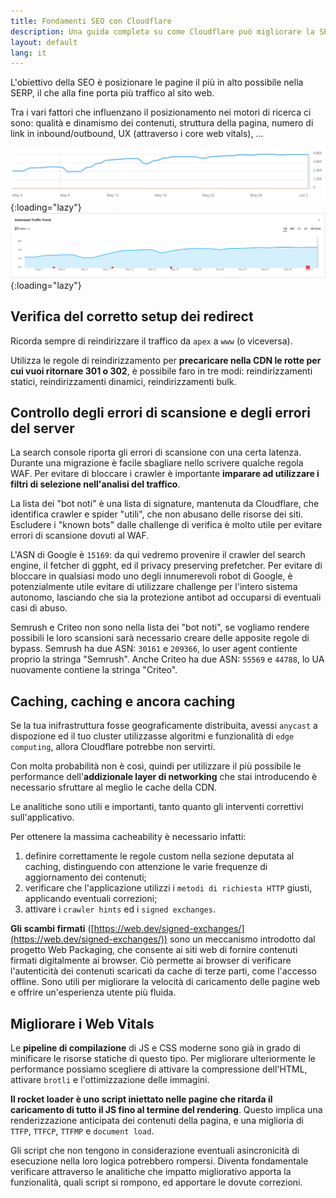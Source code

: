 ```yaml
---
title: Fondamenti SEO con Cloudflare
description: Una guida completa su come Cloudflare può migliorare la SEO del tuo sito web
layout: default
lang: it
---
```


L'obiettivo della SEO è posizionare le pagine il più in alto possibile nella SERP, il che alla fine porta più traffico al sito web.

Tra i vari fattori che influenzano il posizionamento nei motori di ricerca ci sono: qualità e dinamismo dei contenuti, struttura della pagina, numero di link in inbound/outbound, UX (attraverso i core web vitals), ...

![2023-06-04-Introduction](/images/2023-06-04-Introduction.png){:loading="lazy"}
![2023-06-04-Estimated-Traffic](/images/2023-06-04-Estimated-Traffic.png){:loading="lazy"}

## Verifica del corretto setup dei redirect

Ricorda sempre di reindirizzare il traffico da `apex` a `www` (o viceversa).

Utilizza le regole di reindirizzamento per **precaricare nella CDN le rotte per cui vuoi ritornare 301 o 302**, è possibile faro in tre modi: reindirizzamenti statici, reindirizzamenti dinamici, reindirizzamenti bulk.

## Controllo degli errori di scansione e degli errori del server

La search console riporta gli errori di scansione con una certa latenza. Durante una migrazione è facile sbagliare nello scrivere qualche regola WAF.
Per evitare di bloccare i crawler è importante **imparare ad utilizzare i filtri di selezione nell'analisi del traffico**.

La lista dei "bot noti" è una lista di signature, mantenuta da Cloudflare, che identifica crawler e spider "utili", che non abusano delle risorse dei siti.
Escludere i "known bots" dalle challenge di verifica è molto utile per evitare errori di scansione dovuti al WAF.

L'ASN di Google è `15169`: da qui vedremo provenire il crawler del search engine, il fetcher di ggpht, ed il privacy preserving prefetcher.
Per evitare di bloccare in qualsiasi modo uno degli innumerevoli robot di Google, è potenzialmente utile evitare di utilizzare challenge per l'intero sistema autonomo, lasciando che sia la protezione antibot ad occuparsi di eventuali casi di abuso.

Semrush e Criteo non sono nella lista dei "bot noti", se vogliamo rendere possibili le loro scansioni sarà necessario creare delle apposite regole di bypass.
Semrush ha due ASN: `30161` e `209366`, lo user agent contiente proprio la stringa "Semrush". 
Anche Criteo ha due ASN: `55569` e `44788`, lo UA nuovamente contiene la stringa "Criteo".

## Caching, caching e ancora caching

Se la tua inifrastruttura fosse geograficamente distribuita, avessi `anycast` a dispozione ed il tuo cluster utilizzasse algoritmi e funzionalità di `edge computing`, allora Cloudflare potrebbe non servirti.

Con molta probabilità non è così, quindi per utilizzare il più possibile le performance dell'**addizionale layer di networking** che stai introducendo è necessario sfruttare al meglio le cache della CDN.

Le analitiche sono utili e importanti, tanto quanto gli interventi correttivi sull'applicativo.

Per ottenere la massima cacheability è necessario infatti:

1. definire correttamente le regole custom nella sezione deputata al caching, distinguendo con attenzione le varie frequenze di aggiornamento dei contenuti;
2. verificare che l'applicazione utilizzi i `metodi di richiesta HTTP` giusti, applicando eventuali correzioni;
3. attivare i `crawler hints` ed i `signed exchanges`.

**Gli scambi firmati** ([https://web.dev/signed-exchanges/](https://web.dev/signed-exchanges/)) sono un meccanismo introdotto dal progetto Web Packaging, che consente ai siti web di fornire contenuti firmati digitalmente ai browser. Ciò permette ai browser di verificare l'autenticità dei contenuti scaricati da cache di terze parti, come l'accesso offline. Sono utili per migliorare la velocità di caricamento delle pagine web e offrire un'esperienza utente più fluida.

## Migliorare i Web Vitals

Le **pipeline di compilazione** di JS e CSS moderne sono già in grado di minificare le risorse statiche di questo tipo.
Per migliorare ulteriormente le performance possiamo scegliere di attivare la compressione dell'HTML, attivare `brotli` e l'ottimizzazione delle immagini.

**Il rocket loader è uno script iniettato nelle pagine che ritarda il caricamento di tutto il JS fino al termine del rendering**.
Questo implica una renderizzazione anticipata dei contenuti della pagina, e una miglioria di `TTFP`, `TTFCP`, `TTFMP` e `document load`.

Gli script che non tengono in considerazione eventuali asincronicità di esecuzione nella loro logica potrebbero rompersi.
Diventa fondamentale verificare attraverso le analitiche che impatto migliorativo apporta la funzionalità, quali script si rompono, ed apportare le dovute correzioni.